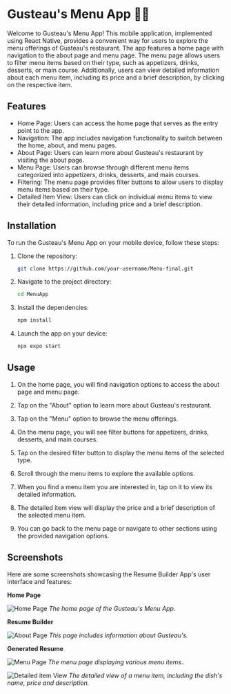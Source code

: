 # Gusteau's Menu App 🍕🍛

Welcome to Gusteau's Menu App! This mobile application, implemented using React Native, provides a convenient way for users to explore the menu offerings of Gusteau's restaurant. The app features a home page with navigation to the about page and menu page. The menu page allows users to filter menu items based on their type, such as appetizers, drinks, desserts, or main course. Additionally, users can view detailed information about each menu item, including its price and a brief description, by clicking on the respective item.

## Features

- Home Page: Users can access the home page that serves as the entry point to the app.
- Navigation: The app includes navigation functionality to switch between the home, about, and menu pages.
- About Page: Users can learn more about Gusteau's restaurant by visiting the about page.
- Menu Page: Users can browse through different menu items categorized into appetizers, drinks, desserts, and main courses.
- Filtering: The menu page provides filter buttons to allow users to display menu items based on their type.
- Detailed Item View: Users can click on individual menu items to view their detailed information, including price and a brief description.

## Installation

To run the Gusteau's Menu App on your mobile device, follow these steps:

1. Clone the repository:

   ```bash
   git clone https://github.com/your-username/Menu-final.git

2. Navigate to the project directory:

   ```bash
   cd MenuApp
3. Install the dependencies:
      ```bash
   npm install
4. Launch the app on your device:
      ```bash
   npx expo start

## Usage

1. On the home page, you will find navigation options to access the about page and menu page.

2. Tap on the "About" option to learn more about Gusteau's restaurant.

3. Tap on the "Menu" option to browse the menu offerings.

4. On the menu page, you will see filter buttons for appetizers, drinks, desserts, and main courses.

5. Tap on the desired filter button to display the menu items of the selected type.

6. Scroll through the menu items to explore the available options.

7. When you find a menu item you are interested in, tap on it to view its detailed information.

8. The detailed item view will display the price and a brief description of the selected menu item.

9. You can go back to the menu page or navigate to other sections using the provided navigation options.

## Screenshots

Here are some screenshots showcasing the Resume Builder App's user interface and features:

**Home Page**

![Home Page](screenshots/home-page.jfif)
_The home page of the Gusteau's Menu App._

**Resume Builder**

![About  Page](screenshots/about-page.jfif)
_This page includes information about Gusteau's._

**Generated Resume**

![Menu Page](screenshots/menu.jfif)
_The menu page displaying various menu items.._

![Detailed item View](screenshots/menu-details.jfif)
_The detailed view of a menu item, including the dish's name, price and description._

   
   
